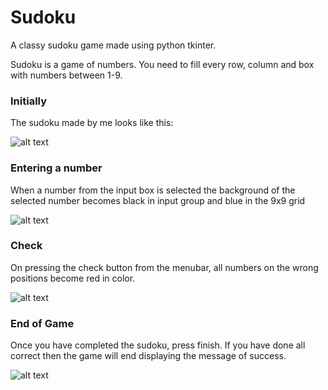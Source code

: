 # Sudoku
A classy sudoku game made using python tkinter.

Sudoku is a game of numbers. You need to fill every row, column and box with numbers between 1-9.

### Initially
The sudoku made by me looks like this:

![alt text](https://github.com/jAnubhav/Images/blob/main/InShot_20210721_163623739.jpg)


### Entering a number
When a number from the input box is selected the background of the selected number becomes black in input group and blue in the 9x9 grid

![alt text](https://github.com/jAnubhav/Images/blob/main/InShot_20210721_162207985.jpg)


### Check
On pressing the check button from the menubar, all numbers on the wrong positions become red in color.

![alt text](https://github.com/jAnubhav/Images/blob/main/InShot_20210721_165047454.jpg)


### End of Game
Once you have completed the sudoku, press finish. If you have done all correct then the game will end displaying the message of success.

![alt text](https://github.com/jAnubhav/Images/blob/main/InShot_20210721_165308970.jpg)
